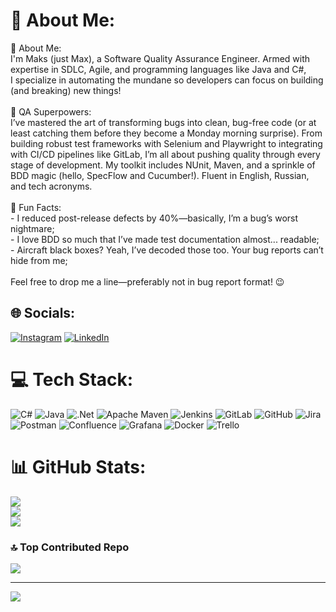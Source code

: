 # 💫 About Me:
💫 About Me:<br>I'm Maks (just Max), a Software Quality Assurance Engineer. Armed with expertise in SDLC, Agile, and programming languages like Java and C#,<br>I specialize in automating the mundane so developers can focus on building (and breaking) new things!<br><br>🚀 QA Superpowers:<br>I’ve mastered the art of transforming bugs into clean, bug-free code (or at least catching them before they become a Monday morning surprise). From building robust test frameworks with Selenium and Playwright to integrating with CI/CD pipelines like GitLab, I’m all about pushing quality through every stage of development. My toolkit includes NUnit, Maven, and a sprinkle of BDD magic (hello, SpecFlow and Cucumber!). Fluent in English, Russian, and tech acronyms.<br><br>🎯 Fun Facts:<br>- I reduced post-release defects by 40%—basically, I’m a bug’s worst nightmare;<br>- I love BDD so much that I’ve made test documentation almost... readable;<br>- Aircraft black boxes? Yeah, I’ve decoded those too. Your bug reports can’t hide from me;<br><br>Feel free to drop me a line—preferably not in bug report format! 😉

## 🌐 Socials:
[![Instagram](https://img.shields.io/badge/Instagram-%23E4405F.svg?logo=Instagram&logoColor=white)](https://instagram.com/https://www.instagram.com/cali_and_maksim/) [![LinkedIn](https://img.shields.io/badge/LinkedIn-%230077B5.svg?logo=linkedin&logoColor=white)](https://linkedin.com/in/https://www.linkedin.com/in/maxqae/) 

# 💻 Tech Stack:
![C#](https://img.shields.io/badge/c%23-%23239120.svg?style=for-the-badge&logo=csharp&logoColor=white) ![Java](https://img.shields.io/badge/java-%23ED8B00.svg?style=for-the-badge&logo=openjdk&logoColor=white) ![.Net](https://img.shields.io/badge/.NET-5C2D91?style=for-the-badge&logo=.net&logoColor=white) ![Apache Maven](https://img.shields.io/badge/Apache%20Maven-C71A36?style=for-the-badge&logo=Apache%20Maven&logoColor=white) ![Jenkins](https://img.shields.io/badge/jenkins-%232C5263.svg?style=for-the-badge&logo=jenkins&logoColor=white) ![GitLab](https://img.shields.io/badge/gitlab-%23181717.svg?style=for-the-badge&logo=gitlab&logoColor=white) ![GitHub](https://img.shields.io/badge/github-%23121011.svg?style=for-the-badge&logo=github&logoColor=white) ![Jira](https://img.shields.io/badge/jira-%230A0FFF.svg?style=for-the-badge&logo=jira&logoColor=white) ![Postman](https://img.shields.io/badge/Postman-FF6C37?style=for-the-badge&logo=postman&logoColor=white) ![Confluence](https://img.shields.io/badge/confluence-%23172BF4.svg?style=for-the-badge&logo=confluence&logoColor=white) ![Grafana](https://img.shields.io/badge/grafana-%23F46800.svg?style=for-the-badge&logo=grafana&logoColor=white) ![Docker](https://img.shields.io/badge/docker-%230db7ed.svg?style=for-the-badge&logo=docker&logoColor=white) ![Trello](https://img.shields.io/badge/Trello-%23026AA7.svg?style=for-the-badge&logo=Trello&logoColor=white)
# 📊 GitHub Stats:
![](https://github-readme-stats.vercel.app/api?username=Maksim2404&theme=dark&hide_border=false&include_all_commits=true&count_private=false)<br/>
![](https://github-readme-streak-stats.herokuapp.com/?user=Maksim2404&theme=dark&hide_border=false)<br/>
![](https://github-readme-stats.vercel.app/api/top-langs/?username=Maksim2404&theme=dark&hide_border=false&include_all_commits=true&count_private=false&layout=compact)

### 🔝 Top Contributed Repo
![](https://github-contributor-stats.vercel.app/api?username=Maksim2404&limit=5&theme=moltack&combine_all_yearly_contributions=true)

---
[![](https://visitcount.itsvg.in/api?id=Maksim2404&icon=2&color=0)](https://visitcount.itsvg.in)

<!-- Proudly created with GPRM ( https://gprm.itsvg.in ) -->
